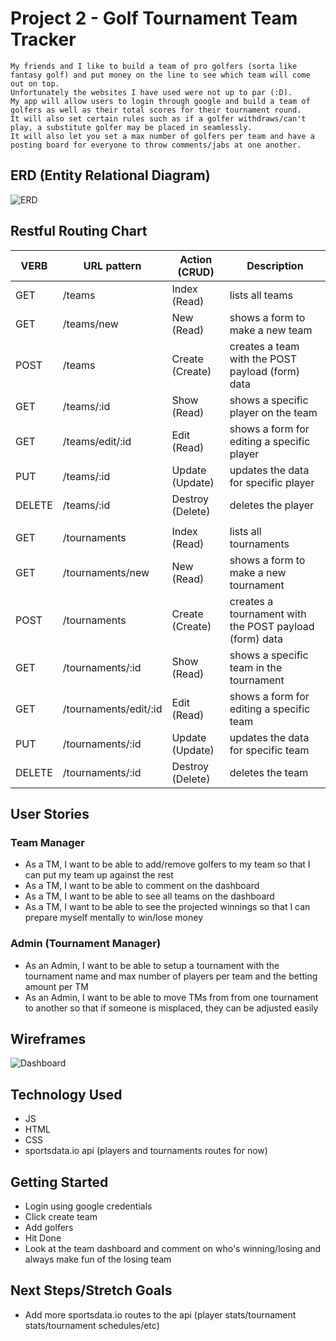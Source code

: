 # Project 2 - Golf Tournament Team Tracker

    My friends and I like to build a team of pro golfers (sorta like fantasy golf) and put money on the line to see which team will come out on top.
    Unfortunately the websites I have used were not up to par (:D).
    My app will allow users to login through google and build a team of golfers as well as their total scores for their tournament round.
    It will also set certain rules such as if a golfer withdraws/can't play, a substitute golfer may be placed in seamlessly.
    It will also let you set a max number of golfers per team and have a posting board for everyone to throw comments/jabs at one another. 

## ERD (Entity Relational Diagram)
![ERD](https://i.imgur.com/WlORTox.png)

## Restful Routing Chart
| VERB   | URL pattern           | Action (CRUD)    | Description |
| ----   | -----------           | -------------    | ----------- |
| GET    | /teams                | Index (Read)     | lists all teams |
| GET    | /teams/new            | New (Read)       | shows a form to make a new team |
| POST   | /teams                | Create (Create)  | creates a team with the POST payload (form) data |
| GET    | /teams/:id            | Show (Read)      | shows a specific player on the team |
| GET    | /teams/edit/:id       | Edit (Read)      | shows a form for editing a specific player |
| PUT    | /teams/:id            | Update (Update)  | updates the data for specific player |
| DELETE | /teams/:id            | Destroy (Delete) | deletes the player |
| | | |
| GET    | /tournaments          | Index (Read)     | lists all tournaments |
| GET    | /tournaments/new      | New (Read)       | shows a form to make a new tournament |
| POST   | /tournaments          | Create (Create)  | creates a tournament with the POST payload (form) data |
| GET    | /tournaments/:id      | Show (Read)      | shows a specific team in the tournament |
| GET    | /tournaments/edit/:id | Edit (Read)      | shows a form for editing a specific team |
| PUT    | /tournaments/:id      | Update (Update)  | updates the data for specific team |
| DELETE | /tournaments/:id      | Destroy (Delete) | deletes the team |

## User Stories
### Team Manager
* As a TM, I want to be able to add/remove golfers to my team so that I can put my team up against the rest
* As a TM, I want to be able to comment on the dashboard
* As a TM, I want to be able to see all teams on the dashboard
* As a TM, I want to be able to see the projected winnings so that I can prepare myself mentally to win/lose money

### Admin (Tournament Manager)
* As an Admin, I want to be able to setup a tournament with the tournament name and max number of players per team and the betting amount per TM
* As an Admin, I want to be able to move TMs from from one tournament to another so that if someone is misplaced, they can be adjusted easily

## Wireframes
![Dashboard](https://i.imgur.com/QlIqNIf.png)

## Technology Used
* JS
* HTML
* CSS
* sportsdata.io api (players and tournaments routes for now)

## Getting Started

* Login using google credentials
* Click create team
* Add golfers
* Hit Done
* Look at the team dashboard and comment on who's winning/losing and always make fun of the losing team

## Next Steps/Stretch Goals
* Add more sportsdata.io routes to the api (player stats/tournament stats/tournament schedules/etc)